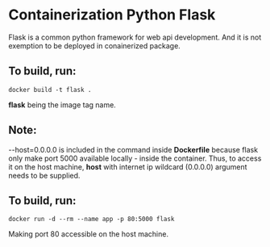 # Containerization Python Flask

Flask is a common python framework for web api development. And it is not exemption to be deployed in conainerized package.

## To build, run:
```
docker build -t flask .
```
**flask** being the image tag name.

## Note:

--host=0.0.0.0 is included in the command inside **Dockerfile** because flask only make port 5000 available locally - inside the container.
Thus, to access it on the host machine, **host** with internet ip wildcard (0.0.0.0) argument needs to be supplied.

## To build, run:
```
docker run -d --rm --name app -p 80:5000 flask 
```

Making port 80 accessible on the host machine.

